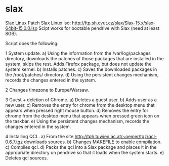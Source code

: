 # slax
Slax Linux Patch
Slax Linux iso: http://ftp.sh.cvut.cz/slax/Slax-15.x/slax-64bit-15.0.0.iso
Scipt works for bootable pendrive with Slax (need at least 8GB).

Script does the following:

1 System update.
a) Using the information from the /var/log/packages directory, downloads the patches of those packages that are installed in the system, skips the rest. Adds Firefox package, but does not update the system kernel.
b) Installs patches.
c) Saves the downloaded packages in the /root/patches/ directory.
d) Using the persistent changes mechanism, records the changes entered in the system.

2
Changes timezone to Europe/Warsaw.

3 Guest + deletion of Chrome.
a) Deletes a guest user.
b) Adds user as a new user.
c) Removes the entry for chrome from the desktop menu that appears when pressed right mouse button.
d) Removes the entry for chrome from the desktop menu that appears when pressed green icon on the taskbar.
e) Using the persistent changes mechanism, records the changes entered in the system.

4 Installing QCL.
a) From the site http://tph.tuwien.ac.at/~oemer/tgz/qcl-0.6.7.tgz downloads sources.
b) Changes MAKEFILE to enable compilation.
c) Compiles qcl.
d) Packs the qcl into a Slax package and places it in the appropriate directory on pendrive so that it loads when the system starts.
e) Deletes qcl sources.
